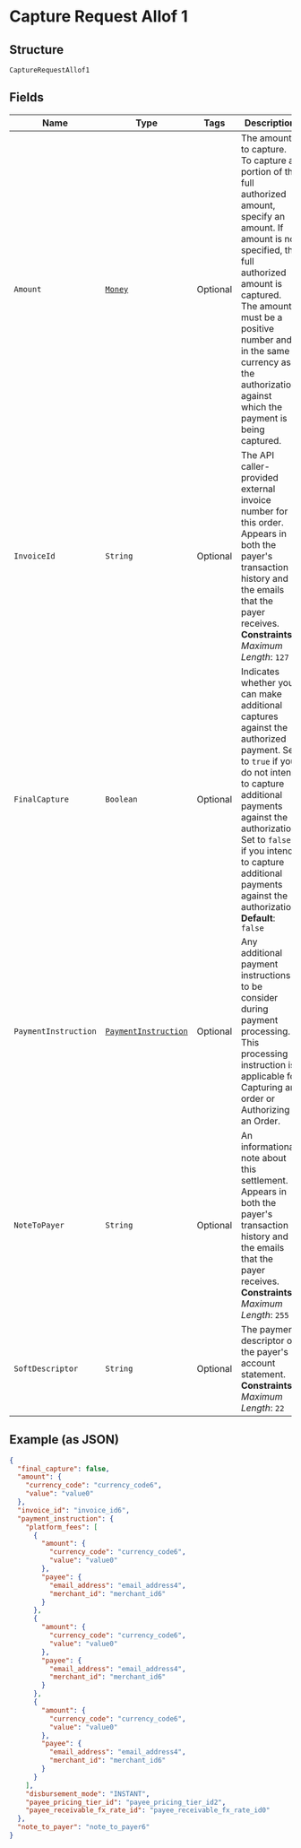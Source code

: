 
# Capture Request Allof 1

## Structure

`CaptureRequestAllof1`

## Fields

| Name | Type | Tags | Description | Getter | Setter |
|  --- | --- | --- | --- | --- | --- |
| `Amount` | [`Money`](../../doc/models/money.md) | Optional | The amount to capture. To capture a portion of the full authorized amount, specify an amount. If amount is not specified, the full authorized amount is captured. The amount must be a positive number and in the same currency as the authorization against which the payment is being captured. | Money getAmount() | setAmount(Money amount) |
| `InvoiceId` | `String` | Optional | The API caller-provided external invoice number for this order. Appears in both the payer's transaction history and the emails that the payer receives.<br>**Constraints**: *Maximum Length*: `127` | String getInvoiceId() | setInvoiceId(String invoiceId) |
| `FinalCapture` | `Boolean` | Optional | Indicates whether you can make additional captures against the authorized payment. Set to `true` if you do not intend to capture additional payments against the authorization. Set to `false` if you intend to capture additional payments against the authorization.<br>**Default**: `false` | Boolean getFinalCapture() | setFinalCapture(Boolean finalCapture) |
| `PaymentInstruction` | [`PaymentInstruction`](../../doc/models/payment-instruction.md) | Optional | Any additional payment instructions to be consider during payment processing. This processing instruction is applicable for Capturing an order or Authorizing an Order. | PaymentInstruction getPaymentInstruction() | setPaymentInstruction(PaymentInstruction paymentInstruction) |
| `NoteToPayer` | `String` | Optional | An informational note about this settlement. Appears in both the payer's transaction history and the emails that the payer receives.<br>**Constraints**: *Maximum Length*: `255` | String getNoteToPayer() | setNoteToPayer(String noteToPayer) |
| `SoftDescriptor` | `String` | Optional | The payment descriptor on the payer's account statement.<br>**Constraints**: *Maximum Length*: `22` | String getSoftDescriptor() | setSoftDescriptor(String softDescriptor) |

## Example (as JSON)

```json
{
  "final_capture": false,
  "amount": {
    "currency_code": "currency_code6",
    "value": "value0"
  },
  "invoice_id": "invoice_id6",
  "payment_instruction": {
    "platform_fees": [
      {
        "amount": {
          "currency_code": "currency_code6",
          "value": "value0"
        },
        "payee": {
          "email_address": "email_address4",
          "merchant_id": "merchant_id6"
        }
      },
      {
        "amount": {
          "currency_code": "currency_code6",
          "value": "value0"
        },
        "payee": {
          "email_address": "email_address4",
          "merchant_id": "merchant_id6"
        }
      },
      {
        "amount": {
          "currency_code": "currency_code6",
          "value": "value0"
        },
        "payee": {
          "email_address": "email_address4",
          "merchant_id": "merchant_id6"
        }
      }
    ],
    "disbursement_mode": "INSTANT",
    "payee_pricing_tier_id": "payee_pricing_tier_id2",
    "payee_receivable_fx_rate_id": "payee_receivable_fx_rate_id0"
  },
  "note_to_payer": "note_to_payer6"
}
```

